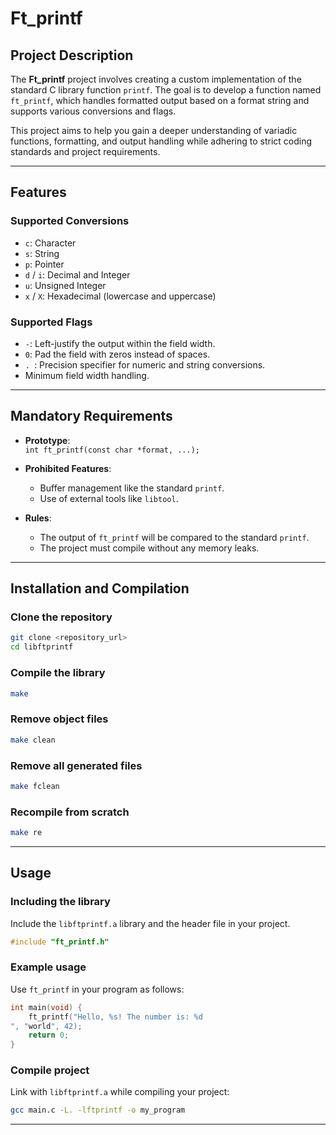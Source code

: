# Ft_printf 

## Project Description

The **Ft_printf** project involves creating a custom implementation of the standard C library function `printf`. The goal is to develop a function named `ft_printf`, which handles formatted output based on a format string and supports various conversions and flags.

This project aims to help you gain a deeper understanding of variadic functions, formatting, and output handling while adhering to strict coding standards and project requirements.

---

## Features

### Supported Conversions

- `c`: Character
- `s`: String
- `p`: Pointer
- `d` / `i`: Decimal and Integer
- `u`: Unsigned Integer
- `x` / `X`: Hexadecimal (lowercase and uppercase)

### Supported Flags

- `-`: Left-justify the output within the field width.
- `0`: Pad the field with zeros instead of spaces.
- `. `: Precision specifier for numeric and string conversions.
- Minimum field width handling.

---

## Mandatory Requirements

- **Prototype**:  
  `int ft_printf(const char *format, ...);`

- **Prohibited Features**:  
  - Buffer management like the standard `printf`.
  - Use of external tools like `libtool`.

- **Rules**:
  - The output of `ft_printf` will be compared to the standard `printf`.
  - The project must compile without any memory leaks.

---

## Installation and Compilation

### Clone the repository

```bash
git clone <repository_url>
cd libftprintf
```

### Compile the library

```bash
make
```

### Remove object files

```bash
make clean
```

### Remove all generated files

```bash
make fclean
```

### Recompile from scratch

```bash
make re
```

---

## Usage

### Including the library

Include the `libftprintf.a` library and the header file in your project.

```c
#include "ft_printf.h"
```

### Example usage

Use `ft_printf` in your program as follows:

```c
int main(void) {
    ft_printf("Hello, %s! The number is: %d
", "world", 42);
    return 0;
}
```

### Compile  project

Link with `libftprintf.a` while compiling your project:

```bash
gcc main.c -L. -lftprintf -o my_program
```

---


